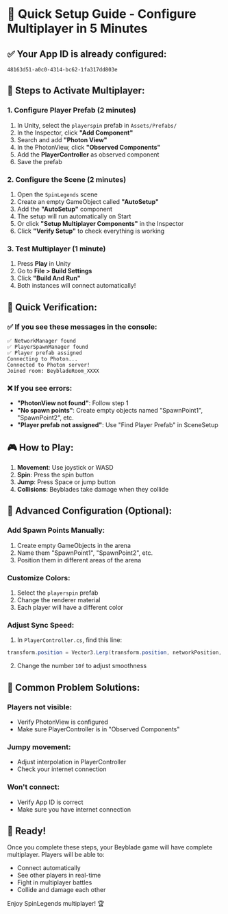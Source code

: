 # 🚀 Quick Setup Guide - Configure Multiplayer in 5 Minutes

## ✅ **Your App ID is already configured:**
```
48163d51-a0c0-4314-bc62-1fa317dd803e
```

## 🔧 **Steps to Activate Multiplayer:**

### **1. Configure Player Prefab (2 minutes)**
1. In Unity, select the `playerspin` prefab in `Assets/Prefabs/`
2. In the Inspector, click **"Add Component"**
3. Search and add **"Photon View"**
4. In the PhotonView, click **"Observed Components"**
5. Add the **PlayerController** as observed component
6. Save the prefab

### **2. Configure the Scene (2 minutes)**
1. Open the `SpinLegends` scene
2. Create an empty GameObject called **"AutoSetup"**
3. Add the **"AutoSetup"** component
4. The setup will run automatically on Start
5. Or click **"Setup Multiplayer Components"** in the Inspector
6. Click **"Verify Setup"** to check everything is working

### **3. Test Multiplayer (1 minute)**
1. Press **Play** in Unity
2. Go to **File > Build Settings**
3. Click **"Build And Run"**
4. Both instances will connect automatically!

## 🎯 **Quick Verification:**

### ✅ **If you see these messages in the console:**
```
✅ NetworkManager found
✅ PlayerSpawnManager found
✅ Player prefab assigned
Connecting to Photon...
Connected to Photon server!
Joined room: BeybladeRoom_XXXX
```

### ❌ **If you see errors:**
- **"PhotonView not found"**: Follow step 1
- **"No spawn points"**: Create empty objects named "SpawnPoint1", "SpawnPoint2", etc.
- **"Player prefab not assigned"**: Use "Find Player Prefab" in SceneSetup

## 🎮 **How to Play:**

1. **Movement**: Use joystick or WASD
2. **Spin**: Press the spin button
3. **Jump**: Press Space or jump button
4. **Collisions**: Beyblades take damage when they collide

## 🔧 **Advanced Configuration (Optional):**

### **Add Spawn Points Manually:**
1. Create empty GameObjects in the arena
2. Name them "SpawnPoint1", "SpawnPoint2", etc.
3. Position them in different areas of the arena

### **Customize Colors:**
1. Select the `playerspin` prefab
2. Change the renderer material
3. Each player will have a different color

### **Adjust Sync Speed:**
1. In `PlayerController.cs`, find this line:
```csharp
transform.position = Vector3.Lerp(transform.position, networkPosition, Time.deltaTime * 10f);
```
2. Change the number `10f` to adjust smoothness

## 🐛 **Common Problem Solutions:**

### **Players not visible:**
- Verify PhotonView is configured
- Make sure PlayerController is in "Observed Components"

### **Jumpy movement:**
- Adjust interpolation in PlayerController
- Check your internet connection

### **Won't connect:**
- Verify App ID is correct
- Make sure you have internet connection

## 🎉 **Ready!**

Once you complete these steps, your Beyblade game will have complete multiplayer. Players will be able to:
- Connect automatically
- See other players in real-time
- Fight in multiplayer battles
- Collide and damage each other

Enjoy SpinLegends multiplayer! 🏆 